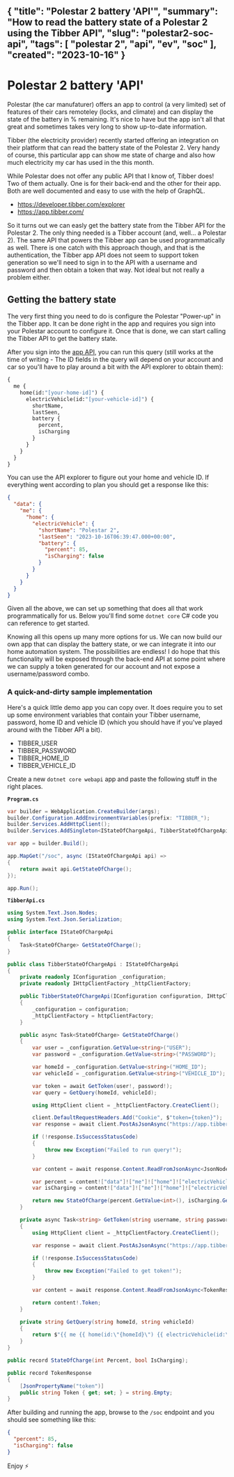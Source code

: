 {
    "title": "Polestar 2 battery 'API'",
    "summary": "How to read the battery state of a Polestar 2 using the Tibber API",
    "slug": "polestar2-soc-api",
    "tags": [
        "polestar 2",
        "api",
        "ev",
        "soc"
    ],
    "created": "2023-10-16"
}
---

# Polestar 2 battery 'API'

Polestar (the car manufaturer) offers an app to control (a very limited) set of features of their cars remoteley (locks, and climate) and can display the state of the battery in % remaining. It's nice to have but the app isn't all that great and sometimes takes very long to show up-to-date information.

Tibber (the electricity provider) recently started offering an integration on their platform that can read the battery state of the Polestar 2. Very handy of course, this particular app can show me state of charge and also how much electricity my car has used in the this month.

While Polestar does not offer any public API that I know of, Tibber does! Two of them actually. One is for their back-end and the other for their app. Both are well documented and easy to use with the help of GraphQL.

- https://developer.tibber.com/explorer
- https://app.tibber.com/

So it turns out we can easly get the battery state from the Tibber API for the Polestar 2. The only thing needed is a Tibber account (and, well... a Polestar 2). The same API that powers the Tibber app can be used programmatically as well. There is one catch with this approach though, and that is the authentication, the Tibber app API does not seem to support token generation so we'll need to sign in to the API with a username and password and then obtain a token that way. Not ideal but not really a problem either.

## Getting the battery state

The very first thing you need to do is configure the Polestar "Power-up" in the Tibber app. It can be done right in the app and requires you sign into your Polestar account to configure it. Once that is done, we can start calling the Tibber API to get the battery state.

After you sign into the [app API](https://app.tibber.com/), you can run this query (still works at the time of writing - The ID fields in the query will depend on your account and car so you'll have to play around a bit with the API explorer to obtain them):

```graphQL
{
  me {
    home(id:"[your-home-id]") {
      electricVehicle(id:"[your-vehicle-id]") {
        shortName,
        lastSeen,
        battery {
          percent,
          isCharging
        }
      }
    }
  }
}
```

You can use the API explorer to figure out your home and vehicle ID. If everything went according to plan you should get a response like this:

```json
{
  "data": {
    "me": {
      "home": {
        "electricVehicle": {
          "shortName": "Polestar 2",
          "lastSeen": "2023-10-16T06:39:47.000+00:00",
          "battery": {
            "percent": 85,
            "isCharging": false
          }
        }
      }
    }
  }
}
```

Given all the above, we can set up something that does all that work programmatically for us. Below you'll find some `dotnet core` C# code you can reference to get started.

Knowing all this opens up many more options for us. We can now build our own app that can display the battery state, or we can integrate it into our home automation system. The possibilities are endless! I do hope that this functionality will be exposed through the back-end API at some point where we can supply a token generated for our account and not expose a username/password combo.

### A quick-and-dirty sample implementation

Here's a quick little demo app you can copy over. It does require you to set up some environment variables that contain your Tibber username, password, home ID and vehicle ID (which you should have if you've played around with the Tibber API a bit).

- TIBBER_USER
- TIBBER_PASSWORD
- TIBBER_HOME_ID
- TIBBER_VEHICLE_ID

Create a new `dotnet core webapi` app and paste the following stuff in the right places.

**`Program.cs`**

```csharp
var builder = WebApplication.CreateBuilder(args);
builder.Configuration.AddEnvironmentVariables(prefix: "TIBBER_");
builder.Services.AddHttpClient();
builder.Services.AddSingleton<IStateOfChargeApi, TibberStateOfChargeApi>();

var app = builder.Build();

app.MapGet("/soc", async (IStateOfChargeApi api) =>
{
    return await api.GetStateOfCharge();
});

app.Run();
```

**`TibberApi.cs`**

```csharp
using System.Text.Json.Nodes;
using System.Text.Json.Serialization;

public interface IStateOfChargeApi
{
    Task<StateOfCharge> GetStateOfCharge();
}

public class TibberStateOfChargeApi : IStateOfChargeApi
{
    private readonly IConfiguration _configuration;
    private readonly IHttpClientFactory _httpClientFactory;

    public TibberStateOfChargeApi(IConfiguration configuration, IHttpClientFactory httpClientFactory)
    {
        _configuration = configuration;
        _httpClientFactory = httpClientFactory;
    }

    public async Task<StateOfCharge> GetStateOfCharge()
    {
        var user = _configuration.GetValue<string>("USER");
        var password = _configuration.GetValue<string>("PASSWORD");

        var homeId = _configuration.GetValue<string>("HOME_ID");
        var vehicleId = _configuration.GetValue<string>("VEHICLE_ID");

        var token = await GetToken(user!, password!);
        var query = GetQuery(homeId, vehicleId);

        using HttpClient client = _httpClientFactory.CreateClient();

        client.DefaultRequestHeaders.Add("Cookie", $"token={token}");
        var response = await client.PostAsJsonAsync("https://app.tibber.com/v4/gql", new { query });

        if (!response.IsSuccessStatusCode)
        {
            throw new Exception("Failed to run query!");
        }

        var content = await response.Content.ReadFromJsonAsync<JsonNode>();

        var percent = content!["data"]!["me"]!["home"]!["electricVehicle"]!["battery"]!["percent"]!;
        var isCharging = content!["data"]!["me"]!["home"]!["electricVehicle"]!["battery"]!["isCharging"]!;

        return new StateOfCharge(percent.GetValue<int>(), isCharging.GetValue<bool>());
    }

    private async Task<string> GetToken(string username, string password)
    {
        using HttpClient client = _httpClientFactory.CreateClient();

        var response = await client.PostAsJsonAsync("https://app.tibber.com/login.credentials", new { email = username, password });

        if (!response.IsSuccessStatusCode)
        {
            throw new Exception("Failed to get token!");
        }

        var content = await response.Content.ReadFromJsonAsync<TokenResponse>();

        return content!.Token;
    }

    private string GetQuery(string homeId, string vehicleId)
    {
        return $"{{ me {{ home(id:\"{homeId}\") {{ electricVehicle(id:\"{vehicleId}\") {{ lastSeen, battery {{ percent, isCharging }}}}}}}}";
    }
}

public record StateOfCharge(int Percent, bool IsCharging);

public record TokenResponse
{
    [JsonPropertyName("token")]
    public string Token { get; set; } = string.Empty;
}
```

After building and running the app, browse to the `/soc` endpoint and you should see something like this:

```json
{
  "percent": 85,
  "isCharging": false
}
```

Enjoy ⚡